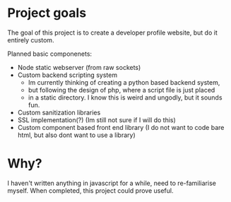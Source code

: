 # Project goals

The goal of this project is to create a developer profile website, but do it entirely custom.

Planned basic componenets:
- Node static webserver (from raw sockets)
- Custom backend scripting system
  - Im currently thinking of creating a python based backend system,
  - but following the design of php, where a script file is just placed
  - in a static directory. I know this is weird and ungodly, but it sounds fun.
- Custom sanitization libraries
- SSL implementation(?) (Im still not sure if I will do this)
- Custom component based front end library (I do not want to code bare html, but also dont want to use a library)

# Why?
I haven't written anything in javascript for a while, need to re-familiarise myself. When completed, this project could prove useful.
